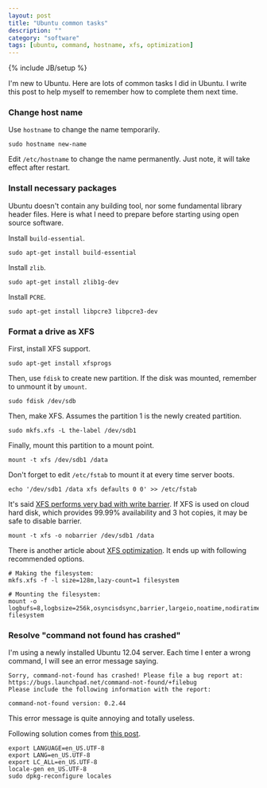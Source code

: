 ```yaml
---
layout: post
title: "Ubuntu common tasks"
description: ""
category: "software"
tags: [ubuntu, command, hostname, xfs, optimization]
---
```

{% include JB/setup %}

I'm new to Ubuntu. Here are lots of common tasks I did in Ubuntu. I write this post to help myself to remember how to complete them next time.

### Change host name ###

Use `hostname` to change the name temporarily.

    sudo hostname new-name

Edit `/etc/hostname` to change the name permanently. Just note, it will take effect after restart.

### Install necessary packages ###

Ubuntu doesn't contain any building tool, nor some fundamental library header files. Here is what I need to prepare before starting using open source software.

Install `build-essential`.

    sudo apt-get install build-essential

Install `zlib`.

    sudo apt-get install zlib1g-dev 

Install `PCRE`.

    sudo apt-get install libpcre3 libpcre3-dev

### Format a drive as XFS ###

First, install XFS support.

    sudo apt-get install xfsprogs

Then, use `fdisk` to create new partition. If the disk was mounted, remember to unmount it by `umount`.

    sudo fdisk /dev/sdb

Then, make XFS. Assumes the partition 1 is the newly created partition.

    sudo mkfs.xfs -L the-label /dev/sdb1

Finally, mount this partition to a mount point.

    mount -t xfs /dev/sdb1 /data

Don't forget to edit `/etc/fstab` to mount it at every time server boots.

    echo '/dev/sdb1 /data xfs defaults 0 0' >> /etc/fstab

It's said [XFS performs very bad with write barrier](http://www.mysqlperformanceblog.com/2009/03/02/ssd-xfs-lvm-fsync-write-cache-barrier-and-lost-transactions/). If XFS is used on cloud hard disk, which provides 99.99% availability and 3 hot copies, it may be safe to disable barrier.

    mount -t xfs -o nobarrier /dev/sdb1 /data

There is another article about [XFS optimization](https://pracops.com/wiki/index.php/XFS_optimisation). It ends up with following recommended options.

    # Making the filesystem:
    mkfs.xfs -f -l size=128m,lazy-count=1 filesystem
    
    # Mounting the filesystem:
    mount -o logbufs=8,logbsize=256k,osyncisdsync,barrier,largeio,noatime,nodiratime filesystem

### Resolve "command not found has crashed" ###

I'm using a newly installed Ubuntu 12.04 server. Each time I enter a wrong command, I will see an error message saying.

    Sorry, command-not-found has crashed! Please file a bug report at:
    https://bugs.launchpad.net/command-not-found/+filebug
    Please include the following information with the report:

    command-not-found version: 0.2.44

This error message is quite annoying and totally useless.

Following solution comes from [this post](http://ivaniliev.com/sorry-command-not-found-has-crashed/).

    export LANGUAGE=en_US.UTF-8
    export LANG=en_US.UTF-8
    export LC_ALL=en_US.UTF-8
    locale-gen en_US.UTF-8
    sudo dpkg-reconfigure locales
